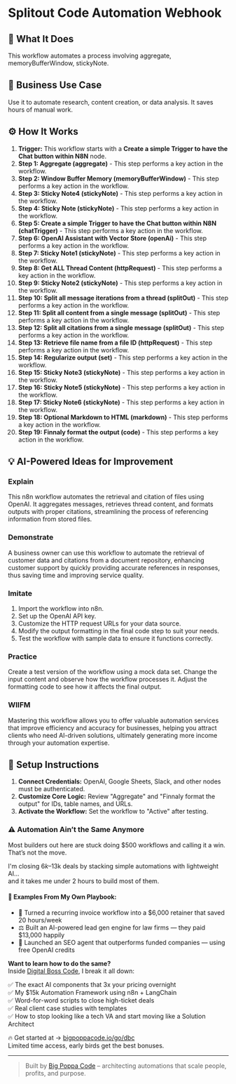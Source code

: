 # Splitout Code Automation Webhook

## 🚀 What It Does
This workflow automates a process involving aggregate, memoryBufferWindow, stickyNote.

## 💼 Business Use Case
Use it to automate research, content creation, or data analysis. It saves hours of manual work.

## ⚙️ How It Works
1.  **Trigger:** This workflow starts with a **Create a simple Trigger to have the Chat button within N8N** node.
2. **Step 1: Aggregate (aggregate)** - This step performs a key action in the workflow.
3. **Step 2: Window Buffer Memory (memoryBufferWindow)** - This step performs a key action in the workflow.
4. **Step 3: Sticky Note4 (stickyNote)** - This step performs a key action in the workflow.
5. **Step 4: Sticky Note (stickyNote)** - This step performs a key action in the workflow.
6. **Step 5: Create a simple Trigger to have the Chat button within N8N (chatTrigger)** - This step performs a key action in the workflow.
7. **Step 6: OpenAI Assistant with Vector Store (openAi)** - This step performs a key action in the workflow.
8. **Step 7: Sticky Note1 (stickyNote)** - This step performs a key action in the workflow.
9. **Step 8: Get ALL Thread Content (httpRequest)** - This step performs a key action in the workflow.
10. **Step 9: Sticky Note2 (stickyNote)** - This step performs a key action in the workflow.
11. **Step 10: Split all message iterations from a thread (splitOut)** - This step performs a key action in the workflow.
12. **Step 11: Split all content from a single message (splitOut)** - This step performs a key action in the workflow.
13. **Step 12: Split all citations from a single message (splitOut)** - This step performs a key action in the workflow.
14. **Step 13: Retrieve file name from a file ID (httpRequest)** - This step performs a key action in the workflow.
15. **Step 14: Regularize output (set)** - This step performs a key action in the workflow.
16. **Step 15: Sticky Note3 (stickyNote)** - This step performs a key action in the workflow.
17. **Step 16: Sticky Note5 (stickyNote)** - This step performs a key action in the workflow.
18. **Step 17: Sticky Note6 (stickyNote)** - This step performs a key action in the workflow.
19. **Step 18: Optional Markdown to HTML (markdown)** - This step performs a key action in the workflow.
20. **Step 19: Finnaly format the output (code)** - This step performs a key action in the workflow.

## 💡 AI-Powered Ideas for Improvement
### Explain
This n8n workflow automates the retrieval and citation of files using OpenAI. It aggregates messages, retrieves thread content, and formats outputs with proper citations, streamlining the process of referencing information from stored files.

### Demonstrate
A business owner can use this workflow to automate the retrieval of customer data and citations from a document repository, enhancing customer support by quickly providing accurate references in responses, thus saving time and improving service quality.

### Imitate
1. Import the workflow into n8n.
2. Set up the OpenAI API key.
3. Customize the HTTP request URLs for your data source.
4. Modify the output formatting in the final code step to suit your needs.
5. Test the workflow with sample data to ensure it functions correctly.

### Practice
Create a test version of the workflow using a mock data set. Change the input content and observe how the workflow processes it. Adjust the formatting code to see how it affects the final output.

### WIIFM
Mastering this workflow allows you to offer valuable automation services that improve efficiency and accuracy for businesses, helping you attract clients who need AI-driven solutions, ultimately generating more income through your automation expertise.

## 🔧 Setup Instructions
1. **Connect Credentials:** OpenAI, Google Sheets, Slack, and other nodes must be authenticated.
2. **Customize Core Logic:** Review "Aggregate" and "Finnaly format the output" for IDs, table names, and URLs.
3. **Activate the Workflow:** Set the workflow to "Active" after testing.

### ⚠️ Automation Ain’t the Same Anymore

Most builders out here are stuck doing $500 workflows and calling it a win.  
That’s not the move.  

I'm closing $6k–$13k deals by stacking simple automations with lightweight AI...  
and it takes me under 2 hours to build most of them.

#### 🧠 Examples From My Own Playbook:
- 🔁 Turned a recurring invoice workflow into a $6,000 retainer that saved 20 hours/week  
- ⚖️ Built an AI-powered lead gen engine for law firms — they paid $13,000 happily  
- 🚀 Launched an SEO agent that outperforms funded companies — using free OpenAI credits  

**Want to learn how to do the same?**  
Inside [Digital Boss Code](https://bigpoppacode.io/go/dbc), I break it all down:

✅ The exact AI components that 3x your pricing overnight  
✅ My $15k Automation Framework using n8n + LangChain  
✅ Word-for-word scripts to close high-ticket deals  
✅ Real client case studies with templates  
✅ How to stop looking like a tech VA and start moving like a Solution Architect  

🔥 Get started at → [bigpoppacode.io/go/dbc](https://bigpoppacode.io/go/dbc)  
Limited time access, early birds get the best bonuses.

---
> Built by [Big Poppa Code](https://bigpoppacode.io) – architecting automations that scale people, profits, and purpose.

